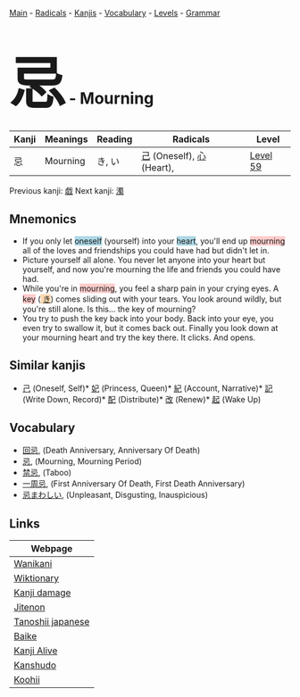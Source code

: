 <style> bigfont {font-size: 100px}</style>
[Main](../README.md) -
[Radicals](../radicals.md) -
[Kanjis](../kanjis.md) -
[Vocabulary](../vocabulary.md) -
[Levels](../levels.md) -
[Grammar](../grammar.md)
# <bigfont> 忌</bigfont> - Mourning 

| Kanji | Meanings | Reading | Radicals | Level |
| --- | --- | --- | --- | --- |
| 忌 | Mourning | き, い | [己](../radicals/己.md) (Oneself), [心](../radicals/心.md) (Heart),  | [Level 59](../levels/wk_level59.md) |

Previous kanji: [戯](戯.md) Next kanji: [濁](濁.md) 

## Mnemonics
 * If you only let <span style="background-color:#ADD8E6"> oneself</span> (yourself) into your <span style="background-color:#ADD8E6"> heart</span>, you'll end up <span style="background-color:#ffcccb"> mourning</span> all of the loves and friendships you could have had but didn't let in.
* Picture yourself all alone. You never let anyone into your heart but yourself, and now you're mourning the life and friends you could have had.
* While you're in <span style="background-color:#ffcccb"> mourning</span>, you feel a sharp pain in your crying eyes. A <span style="background-color:#ffcccb"> key</span> (<span style="background-color:#fed8b1"> [き](https://jisho.org/search/き)</span>) comes sliding out with your tears. You look around wildly, but you're still alone. Is this... the key of mourning?
* You try to push the key back into your body. Back into your eye, you even try to swallow it, but it comes back out. Finally you look down at your mourning heart and try the key there. It clicks. And opens.


## Similar kanjis
 * [己](己.md) (Oneself, Self)* [妃](妃.md) (Princess, Queen)* [紀](紀.md) (Account, Narrative)* [記](記.md) (Write Down, Record)* [配](配.md) (Distribute)* [改](改.md) (Renew)* [起](起.md) (Wake Up)


## Vocabulary
 * [回忌](../vocabulary/忌.md), (Death Anniversary, Anniversary Of Death)
* [忌](../vocabulary/忌.md), (Mourning, Mourning Period)
* [禁忌](../vocabulary/忌.md), (Taboo)
* [一周忌](../vocabulary/忌.md), (First Anniversary Of Death, First Death Anniversary)
* [忌まわしい](../vocabulary/忌.md), (Unpleasant, Disgusting, Inauspicious)



## Links 

| Webpage |
| --- |
| [Wanikani          ](https://www.wanikani.com/kanji/忌) |
| [Wiktionary        ](https://en.wiktionary.org/wiki/忌) |
| [Kanji damage      ](http://www.kanjidamage.com/kanji/search?utf8=✓&q=忌) |
| [Jitenon           ](https://jitenon.com/kanji/忌) |
| [Tanoshii japanese ](https://www.tanoshiijapanese.com/dictionary/kanji.cfm?k=忌) |
| [Baike             ](https://baike.baidu.com/item/忌) |
| [Kanji Alive       ](https://app.kanjialive.com/忌) |
| [Kanshudo          ](https://www.kanshudo.com/searchmn?q=忌) |
| [Koohii            ](https://kanji.koohii.com/study/kanji/忌) |
